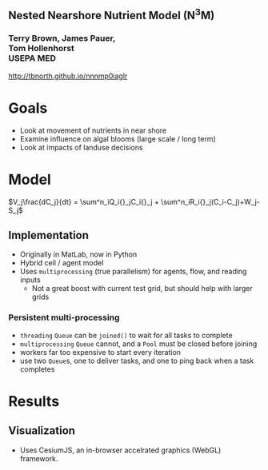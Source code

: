 ## Nested Nearshore Nutrient Model (N<sup>3</sup>M)

### Terry Brown, James Pauer,<br/>Tom Hollenhorst<br/>USEPA MED

<http://tbnorth.github.io/nnnmp0iaglr>



# Goals

 - Look at movement of nutrients in near shore
 - Examine influence on algal blooms (large scale / 
   long term)
 - Look at impacts of landuse decisions



<!-- .slide: data-background-video="img/0001-0020.ogv" -->
<!-- .slide: data-background-size="contain" -->
<!-- .slide: data-background-repeat="no-repeat" -->
<!-- .slide: data-background-position="center center" -->













<!-- .slide: data-background="img/21Mar2017Sentinel.png" -->
<!-- .slide: data-background-size="contain" -->
<!-- .slide: data-background-repeat="no-repeat" -->
<!-- .slide: data-background-position="center center" -->



<!-- .slide: data-background="img/map_obs_flat2.png" -->
<!-- .slide: data-background-size="contain" -->
<!-- .slide: data-background-repeat="no-repeat" -->
<!-- .slide: data-background-position="center center" -->



# Model

$V_j\frac{dC_j}{dt} = \sum^n_iQ_i{}_jC_i{}_j + \sum^n_iR_i{}_j(C_i-C_j)+W_j-S_j$



## Implementation

 - Originally in MatLab, now in Python
 - Hybrid cell / agent model
 - Uses `multiprocessing` (true parallelism) for agents, flow,
   and reading inputs
     - Not a great boost with current test grid, but should help with
       larger grids


### Persistent multi-processing

 - `threading` `Queue` can be `joined()` to wait for all tasks to complete
 - `multiprocessing` `Queue` cannot, and a `Pool` must be closed before joining
 - workers far too expensive to start every iteration
 - use two `Queue`s, one to deliver tasks, and one to ping back when a task
   completes



# Results



## Visualization

 - Uses CesiumJS, an in-browser accelrated graphics (WebGL) framework.



